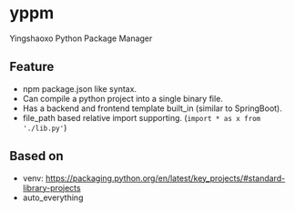 # yppm
Yingshaoxo Python Package Manager

## Feature
* npm package.json like syntax.
* Can compile a python project into a single binary file.
* Has a backend and frontend template built_in (similar to SpringBoot).
* file_path based relative import supporting. (`import * as x from './lib.py'`)

## Based on
* venv: https://packaging.python.org/en/latest/key_projects/#standard-library-projects
* auto_everything